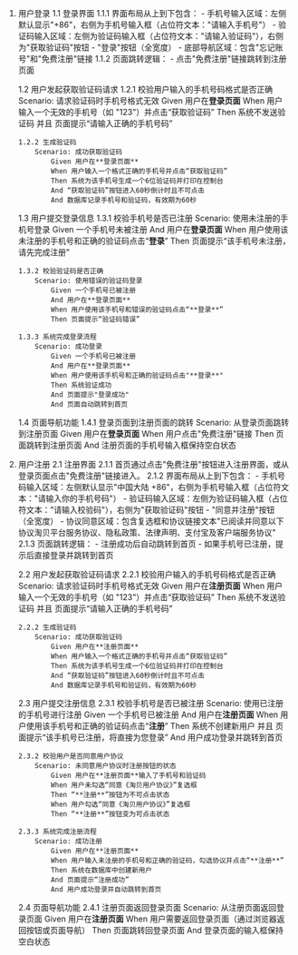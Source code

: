 1.  用户登录
    1.1 登录界面
        1.1.1 界面布局从上到下包含：
            - 手机号输入区域：左侧默认显示"+86"，右侧为手机号输入框（占位符文本："请输入手机号"）
            - 验证码输入区域：左侧为验证码输入框（占位符文本："请输入验证码"），右侧为"获取验证码"按钮
            - "登录"按钮（全宽度）
            - 底部导航区域：包含"忘记账号"和"免费注册"链接
        1.1.2 页面跳转逻辑：
            - 点击"免费注册"链接跳转到注册页面

    1.2 用户发起获取验证码请求
        1.2.1 校验用户输入的手机号码格式是否正确
            Scenario: 请求验证码时手机号格式无效
                Given 用户在**登录页面**
                When 用户输入一个无效的手机号（如 "123"）并点击“获取验证码”
                Then 系统不发送验证码 并且 页面提示“请输入正确的手机号码”

        1.2.2 生成验证码
            Scenario: 成功获取验证码
                Given 用户在**登录页面**
                When 用户输入一个格式正确的手机号并点击“获取验证码”
                Then 系统为该手机号生成一个6位验证码并打印在控制台
                And “获取验证码”按钮进入60秒倒计时且不可点击
                And 数据库记录手机号和验证码，有效期为60秒

    1.3 用户提交登录信息
        1.3.1 校验手机号是否已注册
            Scenario: 使用未注册的手机号登录
                Given 一个手机号未被注册
                And 用户在**登录页面**
                When 用户使用该未注册的手机号和正确的验证码点击“**登录**”
                Then 页面提示“该手机号未注册，请先完成注册”

        1.3.2 校验验证码是否正确
            Scenario: 使用错误的验证码登录
                Given 一个手机号已被注册
                And 用户在**登录页面**
                When 用户使用该手机号和错误的验证码点击“**登录**”
                Then 页面提示“验证码错误”

        1.3.3 系统完成登录流程
            Scenario: 成功登录
                Given 一个手机号已被注册
                And 用户在**登录页面**
                When 用户使用该手机号和正确的验证码点击"**登录**"
                Then 系统验证成功
                And 页面提示"登录成功"
                And 页面自动跳转到首页

    1.4 页面导航功能
        1.4.1 登录页面到注册页面的跳转
            Scenario: 从登录页面跳转到注册页面
                Given 用户在**登录页面**
                When 用户点击"免费注册"链接
                Then 页面跳转到注册页面
                And 注册页面的手机号输入框保持空白状态

2.  用户注册
    2.1 注册界面
        2.1.1 首页通过点击"免费注册"按钮进入注册界面，或从登录页面点击"免费注册"链接进入。
        2.1.2 界面布局从上到下包含：
            - 手机号码输入区域：左侧默认显示"中国大陆 +86"，右侧为手机号输入框（占位符文本："请输入你的手机号码"）
            - 验证码输入区域：左侧为验证码输入框（占位符文本："请输入校验码"），右侧为"获取验证码"按钮
            - "同意并注册"按钮（全宽度）
            - 协议同意区域：包含复选框和协议链接文本"已阅读并同意以下协议淘贝平台服务协议、隐私政策、法律声明、支付宝及客户端服务协议"
        2.1.3 页面跳转逻辑：
            - 注册成功后自动跳转到首页
            - 如果手机号已注册，提示后直接登录并跳转到首页

    2.2 用户发起获取验证码请求
        2.2.1 校验用户输入的手机号码格式是否正确
            Scenario: 请求验证码时手机号格式无效
                Given 用户在**注册页面**
                When 用户输入一个无效的手机号（如 "123"）并点击“获取验证码”
                Then 系统不发送验证码 并且 页面提示“请输入正确的手机号码”

        2.2.2 生成验证码
            Scenario: 成功获取验证码
                Given 用户在**注册页面**
                When 用户输入一个格式正确的手机号并点击“获取验证码”
                Then 系统为该手机号生成一个6位验证码并打印在控制台
                And “获取验证码”按钮进入60秒倒计时且不可点击
                And 数据库记录手机号和验证码，有效期为60秒

    2.3 用户提交注册信息
        2.3.1 校验手机号是否已被注册
            Scenario: 使用已注册的手机号进行注册
                Given 一个手机号已被注册
                And 用户在**注册页面**
                When 用户使用该手机号和正确的验证码点击“**注册**”
                Then 系统不创建新用户 并且 页面提示“该手机号已注册，将直接为您登录”
                And 用户成功登录并跳转到首页

        2.3.2 校验用户是否同意用户协议
            Scenario: 未同意用户协议时注册按钮的状态
                Given 用户在**注册页面**输入了手机号和验证码
                When 用户未勾选“同意《淘贝用户协议》”复选框
                Then “**注册**”按钮为不可点击状态
                When 用户勾选“同意《淘贝用户协议》”复选框
                Then “**注册**”按钮变为可点击状态

        2.3.3 系统完成注册流程
            Scenario: 成功注册
                Given 用户在**注册页面**
                When 用户输入未注册的手机号和正确的验证码，勾选协议并点击“**注册**”
                Then 系统在数据库中创建新用户
                And 页面提示“注册成功”
                And 用户成功登录并自动跳转到首页

    2.4 页面导航功能
        2.4.1 注册页面返回登录页面
            Scenario: 从注册页面返回登录页面
                Given 用户在**注册页面**
                When 用户需要返回登录页面（通过浏览器返回按钮或页面导航）
                Then 页面跳转回登录页面
                And 登录页面的输入框保持空白状态